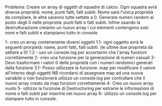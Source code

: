 Problema: Creare un array di oggetti di squadre di calcio.
Ogni squadra avrà diverse proprietà: nome, punti fatti, falli subiti.
Nome sarà l'unica proprietà da compilare, le altre saranno tutte settate a 0.
Generare numeri random al posto degli 0 nelle proprietà: punti fatti e falli subiti.
Infine usando la destrutturazione creiamo un nuovo array i cui elementi contengono solo nomi e falli subiti e stampiamo tutto in console.


1- creo un array contenenente diversi oggetti
 1.1- ogni oggetto avrà le seguenti prorpietà: name, punti fatti, falli subiti. (le ultime due proprietà da settare a 0)
 1.2 - uso un console.log per accertarmi che l'array funzioni correttamente
2- creo una funzione per la generazione di numeri casuali
3- Devo trasformare i valori 0 delle proprietà con i numeri randomici generati dalla funzione
    3.1- Posso utilizzare la funzione .map per modificare il valore all'interno degli oggetti
    NB ricordarsi di assegnare map ad una nuova variabile o non funzionerà
    utilizzo un console.log per controllare che il nuovo array creato da map funzioni correttamente
4- Creo un nuovo array vuoto
5- utilizzo la funzione di Destructuring per estrarre le informazioni di nome e falli subiti per inserirle nel nuovo array
6- utilizzo un console.log per stampare tutto in console.